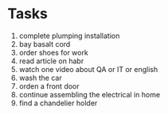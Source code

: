 #      Tasks

1. complete plumping installation
2. bay basalt cord
3. order shoes for work
4. read article on habr
5. watch one video about QA or IT or english
6. wash the car
7. orden a front door
8. continue assembling the electrical in home
9. find a chandelier holder
